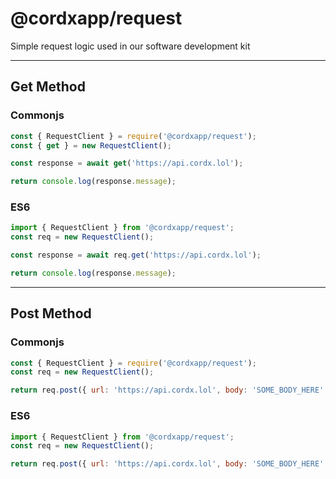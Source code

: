 # @cordxapp/request
Simple request logic used in our software development kit

---

## Get Method

### Commonjs

```js
const { RequestClient } = require('@cordxapp/request');
const { get } = new RequestClient();

const response = await get('https://api.cordx.lol');

return console.log(response.message);
```

### ES6

```js
import { RequestClient } from '@cordxapp/request';
const req = new RequestClient();

const response = await req.get('https://api.cordx.lol');

return console.log(response.message);
```

---

## Post Method

### Commonjs

```js
const { RequestClient } = require('@cordxapp/request');
const req = new RequestClient();

return req.post({ url: 'https://api.cordx.lol', body: 'SOME_BODY_HERE' });
```

### ES6

```js
import { RequestClient } from '@cordxapp/request';
const req = new RequestClient();

return req.post({ url: 'https://api.cordx.lol', body: 'SOME_BODY_HERE' });
```